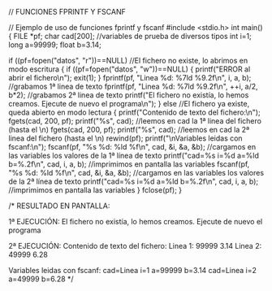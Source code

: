 // FUNCIONES FPRINTF Y FSCANF

// Ejemplo de uso de funciones fprintf y fscanf
#include <stdio.h>
int main()
{ FILE *pf;
  char cad[200];	//variables de prueba de diversos tipos
  int i=1;
  long a=99999;
  float b=3.14;

  if ((pf=fopen("datos", "r"))==NULL)		//El fichero no existe, lo abrimos en modo escritura
  { 
    if ((pf=fopen("datos", "w"))==NULL)
      { printf("ERROR al abrir el fichero\n"); exit(1); }
    fprintf(pf, "Linea %d: %7ld %9.2f\n", i, a, b);		//grabamos 1ª linea de texto
    fprintf(pf, "Linea %d: %7ld %9.2f\n", ++i, a/2, b*2);	//grabamos 2ª linea de texto
    printf("El fichero no existía, lo hemos creamos. Ejecute de nuevo el programa\n");
  }
  else						//El fichero ya existe, queda abierto en modo lectura
  { 
    printf("Contenido de texto del fichero:\n");
    fgets(cad, 200, pf); printf("%s", cad);	//leemos en cad la 1ª linea del fichero (hasta el \n)
    fgets(cad, 200, pf); printf("%s", cad);	//leemos en cad la 2ª linea del fichero (hasta el \n)
    rewind(pf);
    printf("\nVariables leidas con fscanf:\n");	
    fscanf(pf, "%s %d: %ld %f\n", cad, &i, &a, &b);		//cargamos en las variables los valores de la 1ª línea de texto
    printf("cad=%s i=%d a=%ld b=%.2f\n", cad, i, a, b);		//imprimimos en pantalla las variables
    fscanf(pf, "%s %d: %ld %f\n", cad, &i, &a, &b);		//cargamos en las variables los valores de la 2ª línea de texto
    printf("cad=%s i=%d a=%ld b=%.2f\n", cad, i, a, b);		//imprimimos en pantalla las variables
  }
  fclose(pf);
}

/*
RESULTADO EN PANTALLA:

1ª EJECUCIÓN:
El fichero no existía, lo hemos creamos. Ejecute de nuevo el programa

2ª EJECUCIÓN:
Contenido de texto del fichero:
Linea 1:   99999      3.14
Linea 2:   49999      6.28

Variables leidas con fscanf:
cad=Linea i=1 a=99999 b=3.14
cad=Linea i=2 a=49999 b=6.28
*/
